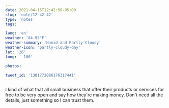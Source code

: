```yaml
---
date: 2021-04-15T12:42:58-05:00
slug: 'note/12-42-42'
type: 'notes'
tags:

lang: 'en'
weather: '84.95°F'
weather-summary: 'Humid and Partly Cloudy'
weather-icon: 'partly-cloudy-day'
lat: '26'
long: '-100'

photos:

tweet_id: '1381772086176317441'
---
```

I kind of what that all small business that offer their products or services for free to be very open and say how they're making money. Don't need all the details, just something so I can trust them.